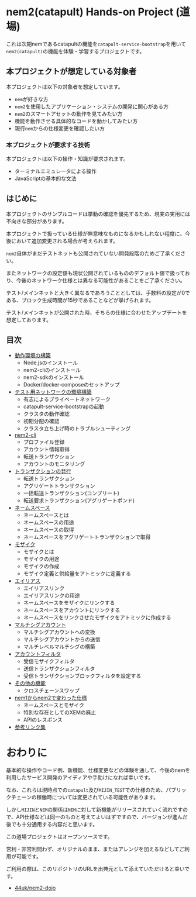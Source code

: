 # nem2(catapult) Hands-on Project (道場)

これは次期nemであるcatapultの機能を`catapult-service-bootstrap`を用いて`nem2(catapult)`の機能を体験・学習するプロジェクトです。


## 本プロジェクトが想定している対象者

本プロジェクトは以下の対象者を想定しています。

- `nem`が好きな方
- `nem2`を使用したアプリケーション・システムの開発に関心がある方
- `nem2`のスマートアセットの動作を見てみたい方
- 機能を動作させる具体的なコードを動かしてみたい方
- 現行`nem`からの仕様変更を確認したい方


### 本プロジェクトが要求する技術

本プロジェクトは以下の操作・知識が要求されます。

- ターミナルエミュレータによる操作
- JavaScriptの基本的な文法


## はじめに

本プロジェクトのサンプルコードは挙動の確認を優先するため、現実の実用には不向きな部分があります。

本プロジェクトで扱っている仕様が無意味なものになるかもしれない程度に、今後において追加変更される場合が考えられます。

`nem2`自体がまだテストネットも公開されていない開発段階のためご了承ください。

またネットワークの設定値も現状公開されているもののデフォルト値で扱っており、今後のネットワーク仕様とは異なる可能性があることをご了承ください。

テスト/メインネットと大きく異なるであろうこととしては、手数料の設定が0である、ブロック生成時間が15秒であることなどが挙げられます。

テスト/メインネットが公開された時、そちらの仕様に合わせたアップデートを想定しております。


## 目次

- [動作環境の構築](docs/setup.md)
    - Node.jsのインストール
    - nem2-cliのインストール
    - nem2-sdkのインストール
    - Docker/docker-composeのセットアップ
- [テスト用ネットワークの環境構築](docs/workstation.md)
    - 有志によるプライベートネットワーク
    - catapult-service-bootstrapの起動
    - クラスタの動作確認
    - 初期分配の確認
    - クラスタ立ち上げ時のトラブルシューティング
- [nem2-cli](docs/nem2-cli.md)
    - プロファイル登録
    - アカウント情報取得
    - 転送トランザクション
    - アカウントのモニタリング
- [トランザクションの発行](docs/announcing.md)
    - 転送トランザクション
    - アグリゲートトランザクション
    - 一括転送トランザクション(コンプリート)
    - 転送要求トランザクション(アグリゲートボンド)
- [ネームスペース](docs/namespace.md)
    - ネームスペースとは
    - ネームスペースの用途
    - ネームスペースの取得
    - ネームスペースをアグリゲートトランザクションで取得
- [モザイク](docs/mosaic.md)
    - モザイクとは
    - モザイクの用途
    - モザイクの作成
    - モザイク定義と供給量をアトミックに定義する
- [エイリアス](docs/aliaslink.md)
    - エイリアスリンク
    - エイリアスリンクの用途
    - ネームスペースをモザイクにリンクする
    - ネームスペースをアカウントにリンクする
    - ネームスペースをリンクさせたモザイクをアトミックに作成する
- [マルチシグアカウント](docs/multisig.md)
    - マルチシグアカウントへの変換
    - マルチシグアカウントからの送信
    - マルチレベルマルチシグの構築
- [アカウントフィルタ](docs/account-filter.md)
    - 受信モザイクフィルタ
    - 送信トランザクションフィルタ
    - 受信トランザクションブロックフィルタを設定する
- [その他の機能](docs/functions.md)
    - クロスチェーンスワップ
- [nem1からnem2で変わった仕様](docs/nem1-nem2.md)
    - ネームスペースとモザイク
    - 特別な存在としてのXEMの廃止
    - APIのレスポンス
- [参考リンク集](docs/links.md)


# おわりに

基本的な操作やコード例、新機能、仕様変更などの体験を通して、今後のnemを利用したサービス開発のアイディアや手助けになれば幸いです。

なお、これらは現時点での`catapult`及び`MIJIN_TEST`での仕様のため、パブリックチェーンの稼働時については変更されている可能性があります。

しかし`MIJIN`と`NEM`の関係は`NEM`に対して新機能がリリースされていく流れですので、API仕様などは同一のものと考えてよいはずですので、バージョンが進んだ後でも十分通用する内容だと思います。

この道場プロジェクトはオープンソースです。

営利・非営利問わず、オリジナルのまま、またはアレンジを加えるなどしてご利用が可能です。

ご利用の際は、このリポジトリのURLを出典元として添えていただけると幸いです。

- [44uk/nem2\-dojo](https://github.com/44uk/nem2-dojo)
